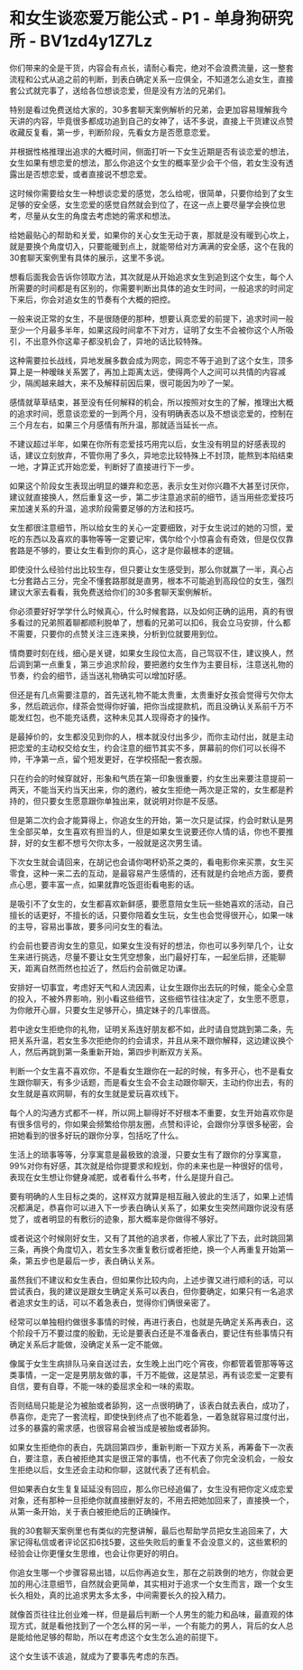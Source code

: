# 和女生谈恋爱万能公式 - P1 - 单身狗研究所 - BV1zd4y1Z7Lz

你们带来的全是干货，内容会有点长，请耐心看完，绝对不会浪费流量，这一整套流程和公式从追之前的判断，到表白确定关系一应俱全，不知道怎么追女生，直接套公式就完事了，送给各位想谈恋爱，但是没有方法的兄弟们。

特别是看过免费送给大家的，30多套聊天案例解析的兄弟，会更加容易理解我今天讲的内容，毕竟很多都成功追到自己的女神了，话不多说，直接上干货建议点赞收藏反复看，第一步，判断阶段，先看女方是否愿意恋爱。

并根据性格推理出追求的大概时间，侧面打听一下女生近期是否有谈恋爱的想法，女生如果有想恋爱的想法，那么你追这个女生的概率至少会干个倍，若女生没有透露出是否想恋爱，或者直接说不想恋爱。

这时候你需要给女生一种想谈恋爱的感觉，怎么给呢，很简单，只要你给到了女生足够的安全感，女生恋爱的感觉自然就会到位了，在这一点上要尽量学会换位思考，尽量从女生的角度去考虑她的需求和想法。

给她最贴心的帮助和关爱，如果你的关心女生无动于衷，那就是没有暖到心坎上，就是要换个角度切入，只要能暖到点上，就能带给对方满满的安全感，这个在我的30套聊天案例里有具体的展示，这里不多说。

想看后面我会告诉你领取方法，其次就是从开始追求女生到追到这个女生，每个人所需要的时间都是有区别的，你需要判断出具体的追女生时间，一般追求的时间定下来后，你会对追女生的节奏有个大概的把控。

一般来说正常的女生，不是很随便的那种，想要认真恋爱的前提下，追求时间一般至少一个月最多半年，如果这段时间拿不下对方，证明了女生不会被你这个人所吸引，不出意外你这辈子都没机会了，异地的话比较特殊。

这种需要拉长战线，异地发展多数会成为网恋，网恋不等于追到了这个女生，顶多算上是一种暧昧关系罢了，再加上距离太远，使得两个人之间可以共情的内容减少，隔阂越来越大，来不及解释前因后果，很可能因为吵了一架。

感情就草草结束，甚至没有任何解释的机会，所以按照对女生的了解，推理出大概的追求时间，愿意谈恋爱的一到两个月，没有明确表态以及不想谈恋爱的，控制在三个月左右，如果三个月感情有所升温，那就适当延长一点。

不建议超过半年，如果在你所有恋爱技巧用完以后，女生没有明显的好感表现的话，建议立刻放弃，不管你用了多久，异地恋比较特殊上不封顶，能熬到本陷结束一地，才算正式开始恋爱，判断好了直接进行下一步。

如果这个阶段女生表现出明显的嫌弃和恋恶，表示女生对你兴趣不大甚至讨厌你，建议就直接换人，然后重复这一步，第二步注意追求前的细节，适当用些恋爱技巧来加速关系的升温，追求阶段需要足够的方法和技巧。

女生都很注意细节，所以给女生的关心一定要细致，对于女生说过的她的习惯，爱吃的东西以及喜欢的事物等等一定要记牢，偶尔给个小惊喜会有奇效，但是仅仅靠套路是不够的，要让女生看到你的真心，这才是你最根本的逻辑。

即使没什么经验付出比较生存，但只要让女生感受到，那么你就赢了一半，真心占七分套路占三分，完全不懂套路那就是直男，根本不可能追到高段位的女生，强烈建议大家去看看，我免费送给你们的30多套聊天案例解析。

你必须要好好学学什么时候真心，什么时候套路，以及如何正确的运用，真的有很多看过的兄弟照着聊都顺利脱单了，想看的兄弟可以扣6，我会立马安排，什么都不需要，只要你的点赞关注三连来换，分析到位就要用到位。

情商要时刻在线，细心是关键，如果女生段位太高，自己驾驭不住，建议换人，然后调到第一点重复，第三步追求阶段，要把邀约女生作为主要目标，注意送礼物的节奏，约会的细节，适当送礼物确实可以增加好感。

但还是有几点需要注意的，首先送礼物不能太贵重，太贵重好女孩会觉得亏欠你太多，然后疏远你，绿茶会觉得你好骗，把你当成提款机，而且没确认关系前千万不能发红包，也不能充话费，这种未见其人现得奇才的操作。

是最掉价的，女生都没见到你的人，根本就没付出多少，而你主动付出，就是主动把恋爱的主动权交给女生，约会注意的细节其实不多，屏幕前的你们可以长得不帅，干净第一点，留个短发更好，在学校搭配一套衣服。

只在约会的时候穿就好，形象和气质在第一印象很重要，约女生出来要注意提前一两天，不能当天约当天出来，你的邀约，被女生拒绝一两次是正常的，女生都是矜持的，但只要女生愿意跟你单独出来，就说明对你是不反感。

但是第二次约会才能算得上，你追女生的开始，第一次只是试探，约会时默认是男生全部买单，女生喜欢有担当的人，但是如果女生说要还你人情的话，你也不要推辞，好的女生都不想亏欠你太多，一般就是这次男生请。

下次女生就会请回来，在胡记也会请你喝杯奶茶之类的，看电影你来买票，女生买零食，这种一来二去的互动，是最容易产生感情的，还有就是约会地点方面，要费点心思，要丰富一点，如果就靠吃饭逛街看电影的话。

是吸引不了女生的，女生都喜欢新鲜感，要愿意陪女生玩一些她喜欢的活动，自己擅长的话更好，不擅长的话，只要你陪着女生玩，女生也会觉得很开心，如果一味的主导，容易出事故，要多问问女生的看法。

约会前也要咨询女生的意见，如果女生没有好的想法，你也可以多列举几个，让女生来进行挑选，尽量不要让女生凭空想象，出门最好打车，一起坐后排，还能聊天，距离自然而然也拉近了，然后约会前做足功课。

安排好一切事宜，考虑好天气和人流因素，让女生跟你出去玩的时候，能全心全意的投入，不被外界影响，别小看这些细节，这些细节往往决定了，女生愿不愿意，为你敞开心扉，只要女生足够开心，搞定妹子的几率很高。

若中途女生拒绝你的礼物，证明关系连好朋友都不如，此时请自觉跳到第二条，先把关系升温，若女生多次拒绝你的约会请求，并且从来不跟你解释，这边建议换个人，然后再跳到第一条重新开始，第四步判断双方关系。

判断一个女生喜不喜欢你，不是看女生跟你在一起的时候，有多开心，也不是看女生跟你聊天，有多少话题，而是看女生会不会主动跟你聊天，主动约你出去，有的女生就是喜欢网聊，有的女生就是爱玩喜欢线下。

每个人的沟通方式都不一样，所以网上聊得好不好根本不重要，女生开始喜欢你是有很多信号的，你如果会频繁给你朋友圈，点赞和评论，会跟你分享很多秘密，会把她看到的很多好玩的跟你分享，包括吃了什么。

生活上的琐事等等，分享寓意是最极致的浪漫，只要女生有了跟你的分享寓意，99%对你有好感，其次就是给你提要求和规划，你的未来也是一种很好的信号，表现在女生想让你健身减肥，或者看什么书考，什么是提升自己。

要有明确的人生目标之类的，这样双方就算是相互融入彼此的生活了，如果上述情况都满足，恭喜你可以进入下一步表白确认关系了，如果女生突然间跟你说没有感觉了，或者明显的有敷衍的迹象，那大概率是你做得不够好。

或者说这个时候刚好女生，又有了其他的追求者，你被人家比了下去，此时跳回第三条，再换个角度切入，若女生多次重复敷衍或者拒绝，换一个人再重复开始第一条，第五步也是最后一步，表白确认关系。

虽然我们不建议和女生表白，但如果你比较内向，上述步骤又进行顺利的话，可以尝试表白，我的建议是跟女生确定关系可以表白，但你要确定，如果只有一名追求者追求女生的话，可以不着急表白，觉得你们俩很亲密了。

经常可以单独相约做很多事情的时候，再进行表白，也就是先确定关系再表白，这个阶段千万不要过度的殷勤，无论是要表白还是不准备表白，要记住有些事情只有确定关系后才能做，没确定关系一定不能做。

像属于女生生病排队马亲自送过去，女生晚上出门吃个宵夜，你都管着管那等等这类事情，一定一定是男朋友做的事，千万不能做，这是禁忌，再有谈恋爱一定要有自信，要有自尊，不能一味的委屈求全和一味的索取。

否则结局只能是沦为被胎或者舔狗，这一点很明确了，该表白就去表白，成功了，恭喜你，走完了一套流程，即使快到终点了也不能着急，一着急就容易过度付出，过多的暴露的需求感，也很容易会被当成是被胎或者舔狗。

如果女生拒绝你的表白，先跳回第四步，重新判断一下双方关系，再筹备下一次表白，要注意，表白被拒绝其实是很正常的事情，也不代表了你完全没机会，一般女生拒绝以后，女生还会主动和你聊，这就代表了还有机会。

但如果表白女生复复延延没有回应，那么你已经追偏了，女生没有把你定义成恋爱对象，还有那种一旦拒绝你就直接删好友的，不用去把她加回来了，直接换一个，从第一条开始，关于表白被拒绝后的正确操作。

我的30套聊天案例里也有类似的完整讲解，最后也帮助学员把女生追回来了，大家记得私信或者评论区扣6找5要，这些失败后的重复不会没意义的，这些累积的经验会让你更懂女生思维，也会让你更好的明白。

你追女生哪一个步骤容易出错，以后你再追女生，那在之前跌倒的地方，你就会更加的用心注意细节，自然就会更简单，其实相对于追求一个女生而言，跟一个女生长久相处，真的比追求男太多太多，中间需要长久的投入精力。

就像首页往往比创业难一样，但是最后判断一个人男生的能力和品味，最直观的体现方式，就是看他找到了一个怎么样的另一半，一个有能力的男人，背后的女人总是能给他足够的帮助，所以在考虑这个女生怎么追的前提下。

这个女生该不该追，就成为了要事先考虑的东西。